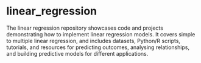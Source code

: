 # linear_regression
The linear regression repository showcases code and projects demonstrating how to implement linear regression models. It covers simple to multiple linear regression, and includes datasets, Python/R scripts, tutorials, and resources for predicting outcomes, analysing relationships, and building predictive models for different applications.
